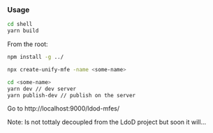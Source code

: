 <!-- @format -->

### Usage

```sh
cd shell
yarn build
```

From the root:

```sh
npm install -g ../
```

```sh
npx create-unify-mfe -name <some-name>
```

```sh
cd <some-name>
yarn dev // dev server
yarn publish-dev // publish on the server
```

Go to http://localhost:9000/ldod-mfes/<some-name>

Note: Is not tottaly decoupled from the LdoD project but soon it will...
